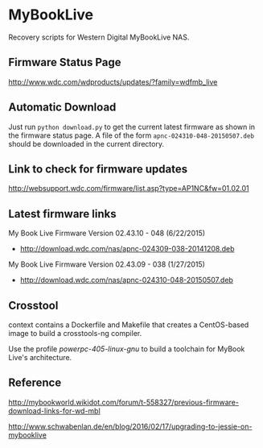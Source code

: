 MyBookLive
==========

Recovery scripts for Western Digital MyBookLive NAS.

## Firmware Status Page

http://www.wdc.com/wdproducts/updates/?family=wdfmb_live

## Automatic Download

Just run `python download.py` to get the current latest firmware as shown in the firmware status page. A file of the form `apnc-024310-048-20150507.deb` should be downloaded in the current directory.

## Link to check for firmware updates

http://websupport.wdc.com/firmware/list.asp?type=AP1NC&fw=01.02.01

## Latest firmware links

My Book Live Firmware Version 02.43.10 - 048 (6/22/2015)
* http://download.wdc.com/nas/apnc-024309-038-20141208.deb

My Book Live Firmware Version 02.43.09 - 038 (1/27/2015)
* http://download.wdc.com/nas/apnc-024310-048-20150507.deb

## Crosstool

context contains a Dockerfile and Makefile that creates a CentOS-based
image to build a crosstools-ng compiler.

Use the profile _powerpc-405-linux-gnu_ to build a toolchain for MyBook Live's architecture.

## Reference

http://mybookworld.wikidot.com/forum/t-558327/previous-firmware-download-links-for-wd-mbl

http://www.schwabenlan.de/en/blog/2016/02/17/upgrading-to-jessie-on-mybooklive